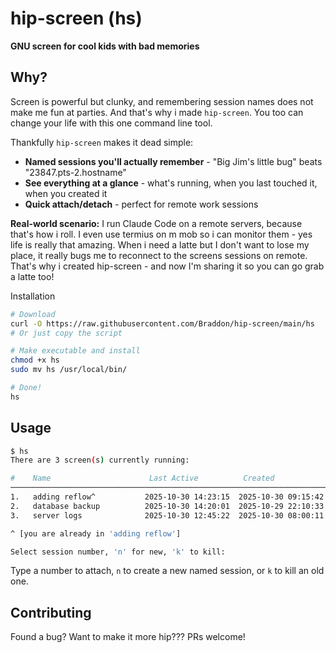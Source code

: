 # hip-screen (hs)

**GNU screen for cool kids with bad memories**

## Why?

Screen is powerful but clunky, and remembering session names does not make me fun at parties.  And that's why i made `hip-screen`.   You too can change your life with this one command line tool.  

Thankfully `hip-screen` makes it dead simple:

- **Named sessions you'll actually remember** - "Big Jim's little bug" beats "23847.pts-2.hostname"
- **See everything at a glance** - what's running, when you last touched it, when you created it
- **Quick attach/detach** - perfect for remote work sessions

**Real-world scenario:** I run Claude Code on a remote servers, because that's how i roll.  I even use termius on m mob so i can monitor them - yes life is really that amazing.  When i need a latte but I don't want to lose my place, it really bugs me to reconnect to the screens sessions on remote.  That's why i created hip-screen - and now I'm sharing it so you can go grab a latte too!

 Installation

```bash
# Download
curl -O https://raw.githubusercontent.com/Braddon/hip-screen/main/hs
# Or just copy the script

# Make executable and install
chmod +x hs
sudo mv hs /usr/local/bin/

# Done!
hs
```

## Usage

```bash
$ hs
There are 3 screen(s) currently running:

#    Name                      Last Active          Created              Connections
─────────────────────────────────────────────────────────────────────────────────────
1.   adding reflow^           2025-10-30 14:23:15  2025-10-30 09:15:42  1
2.   database backup          2025-10-30 14:20:01  2025-10-29 22:10:33  0
3.   server logs              2025-10-30 12:45:22  2025-10-30 08:00:11  2

^ [you are already in 'adding reflow']

Select session number, 'n' for new, 'k' to kill:
```

Type a number to attach, `n` to create a new named session, or `k` to kill an old one.

## Contributing

Found a bug? Want to make it more hip???  PRs welcome! 
